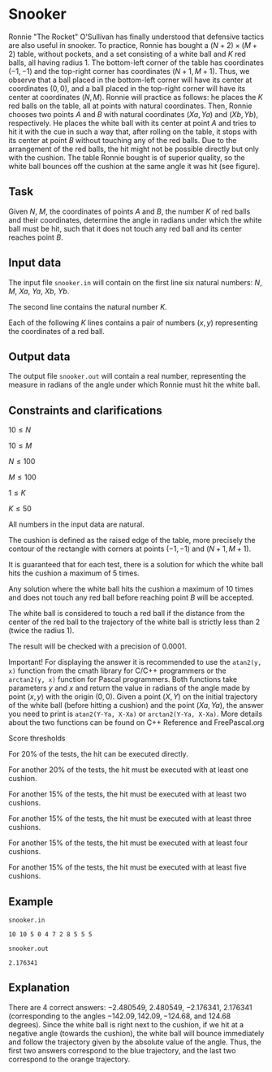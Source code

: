 # Snooker

Ronnie "The Rocket" O'Sullivan has finally understood that defensive tactics are also useful in snooker. To practice, Ronnie has bought a $(N+2) \times (M+2)$ table, without pockets, and a set consisting of a white ball and $K$ red balls, all having radius $1$. The bottom-left corner of the table has coordinates $(-1, -1)$ and the top-right corner has coordinates $(N+1, M+1)$. Thus, we observe that a ball placed in the bottom-left corner will have its center at coordinates $(0, 0)$, and a ball placed in the top-right corner will have its center at coordinates $(N, M)$. Ronnie will practice as follows: he places the $K$ red balls on the table, all at points with natural coordinates. Then, Ronnie chooses two points $A$ and $B$ with natural coordinates $(Xa, Ya)$ and $(Xb, Yb)$, respectively. He places the white ball with its center at point $A$ and tries to hit it with the cue in such a way that, after rolling on the table, it stops with its center at point $B$ without touching any of the red balls. Due to the arrangement of the red balls, the hit might not be possible directly but only with the cushion. The table Ronnie bought is of superior quality, so the white ball bounces off the cushion at the same angle it was hit (see figure).

## Task

Given $N$, $M$, the coordinates of points $A$ and $B$, the number $K$ of red balls and their coordinates, determine the angle in radians under which the white ball must be hit, such that it does not touch any red ball and its center reaches point $B$.

## Input data

The input file `snooker.in` will contain on the first line six natural numbers: $N$, $M$, $Xa$, $Ya$, $Xb$, $Yb$.

The second line contains the natural number $K$.

Each of the following $K$ lines contains a pair of numbers $(x, y)$ representing the coordinates of a red ball.

## Output data

The output file `snooker.out` will contain a real number, representing the measure in radians of the angle under which Ronnie must hit the white ball.

## Constraints and clarifications

$10 \leq N$

$10 \leq M$

$N \leq 100$

$M \leq 100$

$1 \leq K$

$K \leq 50$

All numbers in the input data are natural.

The cushion is defined as the raised edge of the table, more precisely the contour of the rectangle with corners at points $(-1, -1)$ and $(N+1, M+1)$.

It is guaranteed that for each test, there is a solution for which the white ball hits the cushion a maximum of 5 times.

Any solution where the white ball hits the cushion a maximum of 10 times and does not touch any red ball before reaching point $B$ will be accepted.

The white ball is considered to touch a red ball if the distance from the center of the red ball to the trajectory of the white ball is strictly less than $2$ (twice the radius $1$).

The result will be checked with a precision of $0.0001$.

Important! For displaying the answer it is recommended to use the `atan2(y, x)` function from the cmath library for C/C++ programmers or the `arctan2(y, x)` function for Pascal programmers. Both functions take parameters $y$ and $x$ and return the value in radians of the angle made by point $(x, y)$ with the origin $(0, 0)$. Given a point $(X, Y)$ on the initial trajectory of the white ball (before hitting a cushion) and the point $(Xa, Ya)$, the answer you need to print is `atan2(Y-Ya, X-Xa)` or `arctan2(Y-Ya, X-Xa)`. More details about the two functions can be found on C++ Reference and FreePascal.org

Score thresholds

For 20% of the tests, the hit can be executed directly.

For another 20% of the tests, the hit must be executed with at least one cushion.

For another 15% of the tests, the hit must be executed with at least two cushions.

For another 15% of the tests, the hit must be executed with at least three cushions.

For another 15% of the tests, the hit must be executed with at least four cushions.

For another 15% of the tests, the hit must be executed with at least five cushions.

## Example

`snooker.in`
```
10 10 5 0 4 7 2 8 5 5 5
```

`snooker.out`
```
2.176341
```

## Explanation

There are 4 correct answers: $-2.480549$, $2.480549$, $-2.176341$, $2.176341$ (corresponding to the angles $-142.09, 142.09, -124.68,$ and $124.68$ degrees). Since the white ball is right next to the cushion, if we hit at a negative angle (towards the cushion), the white ball will bounce immediately and follow the trajectory given by the absolute value of the angle. Thus, the first two answers correspond to the blue trajectory, and the last two correspond to the orange trajectory.